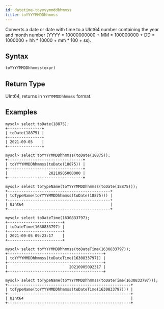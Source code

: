 ```yaml
---
id: datetime-toyyyymmddhhmmss
title: toYYYYMMDDhhmmss
---
```


Converts a date or date with time to a UInt64 number containing the year and month number (YYYY * 10000000000 + MM * 100000000 + DD * 1000000 + hh * 10000 + mm * 100 + ss).
## Syntax

```sql
toYYYYMMDDhhmmss(expr)
```

## Return Type

UInt64, returns in `YYYYMMDDhhmmss` format.

## Examples

```
mysql> select toDate(18875);
+---------------+
| toDate(18875) |
+---------------+
| 2021-09-05    |
+---------------+

mysql> select toYYYYMMDDhhmmss(toDate(18875));
+---------------------------------+
| toYYYYMMDDhhmmss(toDate(18875)) |
+---------------------------------+
|                  20210905000000 |
+---------------------------------+

mysql> select toTypeName(toYYYYMMDDhhmmss(toDate(18875)));
+---------------------------------------------+
| toTypeName(toYYYYMMDDhhmmss(toDate(18875))) |
+---------------------------------------------+
| UInt64                                      |
+---------------------------------------------+

mysql> select toDateTime(1630833797);
+------------------------+
| toDateTime(1630833797) |
+------------------------+
| 2021-09-05 09:23:17    |
+------------------------+

mysql> select toYYYYMMDDhhmmss(toDateTime(1630833797));
+------------------------------------------+
| toYYYYMMDDhhmmss(toDateTime(1630833797)) |
+------------------------------------------+
|                           20210905092317 |
+------------------------------------------+

mysql> select toTypeName(toYYYYMMDDhhmmss(toDateTime(1630833797)));
+------------------------------------------------------+
| toTypeName(toYYYYMMDDhhmmss(toDateTime(1630833797))) |
+------------------------------------------------------+
| UInt64                                               |
+------------------------------------------------------+
```